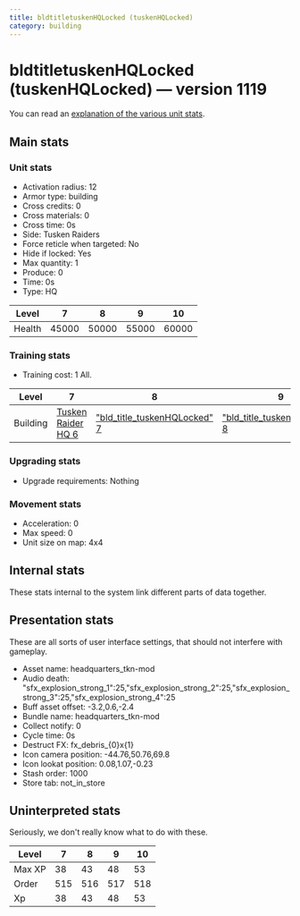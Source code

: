 ```yaml
---
title: bldtitletuskenHQLocked (tuskenHQLocked)
category: building
---
```


# bldtitletuskenHQLocked (tuskenHQLocked) — version 1119

You can read an [explanation  of the various unit stats](unitexplained.md).

## Main stats

### Unit stats

  * Activation radius: 12
  * Armor type: building
  * Cross credits: 0
  * Cross materials: 0
  * Cross time: 0s
  * Side: Tusken Raiders
  * Force reticle when targeted: No
  * Hide if locked: Yes
  * Max quantity: 1
  * Produce: 0
  * Time: 0s
  * Type: HQ

|Level |7    |8    |9    |10   |
|------|-----|-----|-----|-----|
|Health|45000|50000|55000|60000|


### Training stats

  * Training cost: 1 All.

|Level   |7                                  |8                                                  |9                                                  |10                                                 |
|--------|-----------------------------------|---------------------------------------------------|---------------------------------------------------|---------------------------------------------------|
|Building|[Tusken Raider HQ 6](tuskenHQ.html)|["bld_title_tuskenHQLocked" 7](tuskenHQLocked.html)|["bld_title_tuskenHQLocked" 8](tuskenHQLocked.html)|["bld_title_tuskenHQLocked" 9](tuskenHQLocked.html)|


### Upgrading stats

  * Upgrade requirements: Nothing

### Movement stats

  * Acceleration: 0
  * Max speed: 0
  * Unit size on map: 4x4

## Internal stats

These stats internal to the system link different parts of data together.


## Presentation stats

These are all sorts of user interface settings, that should not interfere with gameplay.

  * Asset name: headquarters_tkn-mod
  * Audio death: "sfx_explosion_strong_1":25,"sfx_explosion_strong_2":25,"sfx_explosion_strong_3":25,"sfx_explosion_strong_4":25
  * Buff asset offset: -3.2,0.6,-2.4
  * Bundle name: headquarters_tkn-mod
  * Collect notify: 0
  * Cycle time: 0s
  * Destruct FX: fx_debris_{0}x{1}
  * Icon camera position: -44.76,50.76,69.8
  * Icon lookat position: 0.08,1.07,-0.23
  * Stash order: 1000
  * Store tab: not_in_store

## Uninterpreted stats

Seriously, we don't really know what to do with these.

|Level |7  |8  |9  |10 |
|------|---|---|---|---|
|Max XP|38 |43 |48 |53 |
|Order |515|516|517|518|
|Xp    |38 |43 |48 |53 |


